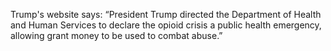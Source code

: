 Trump's website says: “President Trump directed the Department of Health and Human Services to declare the opioid crisis a public health emergency, allowing grant money to be used to combat abuse.”

